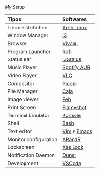 

*My Setup*

| Tipos               | Softwares                                                                                                                           |
| :------------------ | :---------------------------------------------------------------------------------------------------------------------------------- |
| Linux distribution        | [Arch Linux](https://wiki.archlinux.org/index.php/Installation_guide)                                                                                            |                                                                                       
| Window Manager  | [i3](https://i3wm.org/docs/userguide.html)                                                                                             
| Browser           | [Vivaldi](https://vivaldi.com/)                                                                                |
| Program Launcher | [Rofi](https://github.com/davatorium/rofi)                                                                                         |                                                                                        
| Status Bar     | [i3Status](https://github.com/i3/i3status)                                                                                         |
| Music Player    | [Spotify AUR](https://aur.archlinux.org/packages/spotify/)     									    |                                					     	 	    |
| Vídeo Player        | [VLC](https://www.videolan.org/vlc/)														    |
| Compositor	      | [Picom](https://github.com/yshui/picom)                                                                    			    |
| File Manager  | [Caja](https://github.com/mate-desktop/caja)                    								    |
| Image viewer | [Feh](https://feh.finalrewind.org/)                                                                                                   |                                                                                          
| Print Screen     | [Flameshot](https://flameshot.js.org/#/)                                                                               |
| Terminal Emulator   | [Konsole](https://konsole.kde.org/)                                                                                 |
| Shell               | [Bash](https://wiki.archlinux.org/index.php/Bash)                                                                                                         |
| Text editor     | [Vim](https://github.com/vim/vim) e [Emacs](http://www.gnu.org/software/emacs/)                                                    							    |
| Monitor configuration    | [ARandR](https://christian.amsuess.com/tools/arandr/)                                                                               |
| Lockscreen    | [Xss Lock](https://wiki.archlinux.org/index.php/Session_lock#xss-lock)                                                                                                  |
| Notification Daemon   | [Dunst](https://github.com/dunst-project/dunst)                                                                                    
| Development   | [VSCode](https://wiki.archlinux.org/index.php/Visual_Studio_Code)
